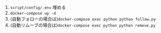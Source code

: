 1. `script/config/.env` 埋める
2. `docker-compose up -d`
3. (自動フォローの場合は)`docker-compose exec python python follow.py`
3. (自動リムーブの場合は)`docker-compose exec python python remove.py`
